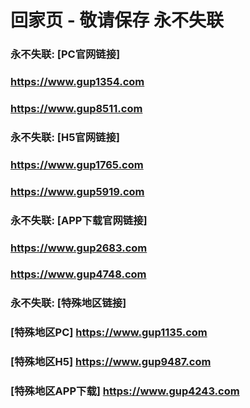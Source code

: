 # 回家页 - 敬请保存 永不失联


### 永不失联:  [PC官网链接]
### <https://www.gup1354.com>
### <https://www.gup8511.com>
### 永不失联:  [H5官网链接]
### <https://www.gup1765.com>
### <https://www.gup5919.com>
### 永不失联:  [APP下载官网链接]
### <https://www.gup2683.com>
### <https://www.gup4748.com>
### 永不失联:  [特殊地区链接]
### [特殊地区PC] <https://www.gup1135.com>
### [特殊地区H5] <https://www.gup9487.com>
### [特殊地区APP下载] <https://www.gup4243.com>
<!--
**emc00123/emc00123** is a ✨ _special_ ✨ repository because its `README.md` (this file) appears on your GitHub profile.

Here are some ideas to get you started:

- 🔭 I’m currently working on ...
- 🌱 I’m currently learning ...
- 👯 I’m looking to collaborate on ...
- 🤔 I’m looking for help with ...
- 💬 Ask me about ...
- 📫 How to reach me: ...
- 😄 Pronouns: ...
- ⚡ Fun fact: ...
-->
